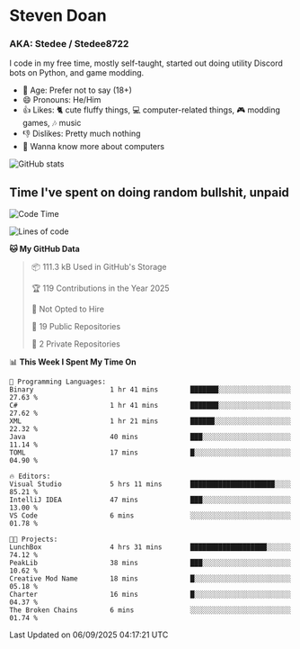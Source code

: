 # Steven Doan
### AKA: Stedee / Stedee8722
I code in my free time, mostly self-taught, started out doing utility Discord bots on Python, and game modding.

- 🤔 Age: Prefer not to say (18+)
- 😄 Pronouns: He/Him
- 👍 Likes: 🐈 cute fluffy things, 💻 computer-related things, 🎮 modding games, 🎶 music
- 👎 Dislikes: Pretty much nothing
- 🥹 Wanna know more about computers

![GitHub stats](https://github-readme-stats-iota-mocha-40.vercel.app/api?username=Stedee8722&show=prs_merged,prs_merged_percentage&show_icons=true&theme=transparent)

## Time I've spent on doing random bullshit, unpaid
<!--START_SECTION:Time I've spent on doing random bullshit, unpaid-->
![Code Time](http://img.shields.io/badge/Code%20Time-324%20hrs%2043%20mins-blue)

![Lines of code](https://img.shields.io/badge/From%20Hello%20World%20I%27ve%20Written-87.2%20thousand%20lines%20of%20code-blue)

**🐱 My GitHub Data** 

> 📦 111.3 kB Used in GitHub's Storage 
 > 
> 🏆 119 Contributions in the Year 2025
 > 
> 🚫 Not Opted to Hire
 > 
> 📜 19 Public Repositories 
 > 
> 🔑 2 Private Repositories 
 > 
📊 **This Week I Spent My Time On** 

```text
💬 Programming Languages: 
Binary                   1 hr 41 mins        ███████░░░░░░░░░░░░░░░░░░   27.63 % 
C#                       1 hr 41 mins        ███████░░░░░░░░░░░░░░░░░░   27.62 % 
XML                      1 hr 21 mins        ██████░░░░░░░░░░░░░░░░░░░   22.32 % 
Java                     40 mins             ███░░░░░░░░░░░░░░░░░░░░░░   11.14 % 
TOML                     17 mins             █░░░░░░░░░░░░░░░░░░░░░░░░   04.90 % 

🔥 Editors: 
Visual Studio            5 hrs 11 mins       █████████████████████░░░░   85.21 % 
IntelliJ IDEA            47 mins             ███░░░░░░░░░░░░░░░░░░░░░░   13.00 % 
VS Code                  6 mins              ░░░░░░░░░░░░░░░░░░░░░░░░░   01.78 % 

🐱‍💻 Projects: 
LunchBox                 4 hrs 31 mins       ███████████████████░░░░░░   74.12 % 
PeakLib                  38 mins             ███░░░░░░░░░░░░░░░░░░░░░░   10.62 % 
Creative Mod Name        18 mins             █░░░░░░░░░░░░░░░░░░░░░░░░   05.18 % 
Charter                  16 mins             █░░░░░░░░░░░░░░░░░░░░░░░░   04.37 % 
The Broken Chains        6 mins              ░░░░░░░░░░░░░░░░░░░░░░░░░   01.74 % 
```


 Last Updated on 06/09/2025 04:17:21 UTC
<!--END_SECTION:Time I've spent on doing random bullshit, unpaid-->
